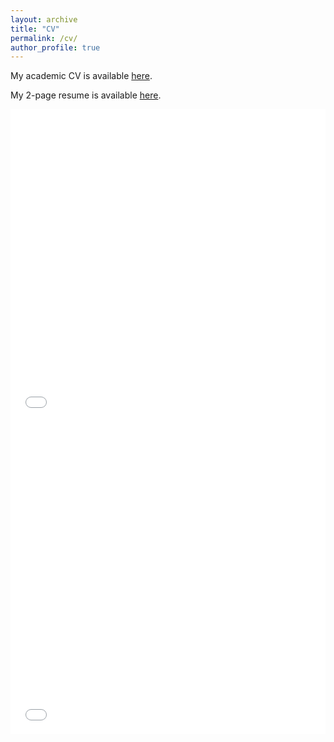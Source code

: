 ```yaml
---
layout: archive
title: "CV"
permalink: /cv/
author_profile: true
---
```


My academic CV is available [here](/files/topazian-cv.pdf).

My 2-page resume is available [here](/files/topazian-resume.pdf).

<iframe src="/files/topazian-cv.pdf" width="100%" height="500" frameborder="no" border="0" marginwidth="0" marginheight="0"></iframe>

<iframe src="/files/topazian-resume.pdf" width="100%" height="500" frameborder="no" border="0" marginwidth="0" marginheight="0"></iframe>
